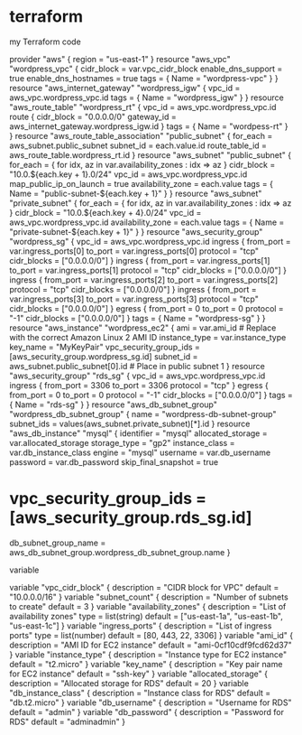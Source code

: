 # terraform
my Terraform code

provider "aws" {
  region = "us-east-1"
}
resource "aws_vpc" "wordpress_vpc" {
  cidr_block = var.vpc_cidr_block
  enable_dns_support = true
  enable_dns_hostnames = true
  tags = {
    Name = "wordpress-vpc"
  }
}
resource "aws_internet_gateway" "wordpress_igw" {
  vpc_id = aws_vpc.wordpress_vpc.id
  tags = {
    Name = "wordpress_igw"
  }
}
resource "aws_route_table" "wordpress_rt" {
  vpc_id = aws_vpc.wordpress_vpc.id
  route {
    cidr_block = "0.0.0.0/0"
    gateway_id = aws_internet_gateway.wordpress_igw.id
  }
  tags = {
    Name = "wordpess-rt"
  }
}
resource "aws_route_table_association" "public_subnet" {
  for_each = aws_subnet.public_subnet
  subnet_id      = each.value.id
  route_table_id = aws_route_table.wordpress_rt.id
}
resource "aws_subnet" "public_subnet" {
  for_each = { for idx, az in var.availability_zones : idx => az }
  cidr_block = "10.0.${each.key + 1}.0/24"
  vpc_id = aws_vpc.wordpress_vpc.id
  map_public_ip_on_launch = true
  availability_zone = each.value
  tags = {
    Name = "public-subnet-${each.key + 1}"
  }
}
resource "aws_subnet" "private_subnet" {
  for_each = { for idx, az in var.availability_zones : idx => az }
  cidr_block = "10.0.${each.key + 4}.0/24"
  vpc_id = aws_vpc.wordpress_vpc.id
  availability_zone = each.value
  tags = {
    Name = "private-subnet-${each.key + 1}"
  }
}
resource "aws_security_group" "wordpress_sg" {
  vpc_id = aws_vpc.wordpress_vpc.id
  ingress {
    from_port   = var.ingress_ports[0]
    to_port     = var.ingress_ports[0]
    protocol    = "tcp"
    cidr_blocks = ["0.0.0.0/0"]
  }
  ingress {
    from_port   = var.ingress_ports[1]
    to_port     = var.ingress_ports[1]
    protocol    = "tcp"
    cidr_blocks = ["0.0.0.0/0"]
  }
  ingress {
    from_port   = var.ingress_ports[2]
    to_port     = var.ingress_ports[2]
    protocol    = "tcp"
    cidr_blocks = ["0.0.0.0/0"]
  }
  ingress {
    from_port   = var.ingress_ports[3]
    to_port     = var.ingress_ports[3]
    protocol    = "tcp"
    cidr_blocks = ["0.0.0.0/0"]
  }
  egress {
    from_port   = 0
    to_port     = 0
    protocol    = "-1"
    cidr_blocks = ["0.0.0.0/0"]
  }
  tags = {
    Name = "wordpress-sg"
  }
}
resource "aws_instance" "wordpress_ec2" {
  ami           = var.ami_id  # Replace with the correct Amazon Linux 2 AMI ID
  instance_type = var.instance_type
  key_name      = "MyKeyPair"
  vpc_security_group_ids = [aws_security_group.wordpress_sg.id]
  subnet_id     = aws_subnet.public_subnet[0].id  # Place in public subnet 1
}
resource "aws_security_group" "rds_sg" {
  vpc_id = aws_vpc.wordpress_vpc.id
  ingress {
    from_port   = 3306
    to_port     = 3306
    protocol    = "tcp"
  }
  egress {
    from_port   = 0
    to_port     = 0
    protocol    = "-1"
    cidr_blocks = ["0.0.0.0/0"]
  }
  tags = {
    Name = "rds-sg"
  }
}
resource "aws_db_subnet_group" "wordpress_db_subnet_group" {
  name       = "wordpress-db-subnet-group"
  subnet_ids = values(aws_subnet.private_subnet)[*].id
}
resource "aws_db_instance" "mysql" {
  identifier            = "mysql"
  allocated_storage     = var.allocated_storage
  storage_type          = "gp2"
  instance_class        = var.db_instance_class
  engine                = "mysql"
  username              = var.db_username
  password              = var.db_password
  skip_final_snapshot   = true
# vpc_security_group_ids = [aws_security_group.rds_sg.id]
  db_subnet_group_name  = aws_db_subnet_group.wordpress_db_subnet_group.name
}








variable 


variable "vpc_cidr_block" {
  description = "CIDR block for VPC"
  default     = "10.0.0.0/16"
}
variable "subnet_count" {
  description = "Number of subnets to create"
  default     = 3
}
variable "availability_zones" {
  description = "List of availability zones"
  type        = list(string)
  default     = ["us-east-1a", "us-east-1b", "us-east-1c"]
}
variable "ingress_ports" {
  description = "List of ingress ports"
  type        = list(number)
  default     = [80, 443, 22, 3306]
}
variable "ami_id" {
  description = "AMI ID for EC2 instance"
  default     = "ami-0cf10cdf9fcd62d37"
}
variable "instance_type" {
  description = "Instance type for EC2 instance"
  default     = "t2.micro"
}
variable "key_name" {
  description = "Key pair name for EC2 instance"
  default     = "ssh-key"
}
variable "allocated_storage" {
  description = "Allocated storage for RDS"
  default     = 20
}
variable "db_instance_class" {
  description = "Instance class for RDS"
  default     = "db.t2.micro"
}
variable "db_username" {
  description = "Username for RDS"
  default     = "admin"
}
variable "db_password" {
  description = "Password for RDS"
  default     = "adminadmin"
}

